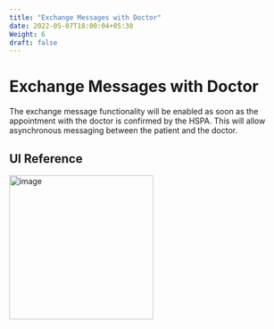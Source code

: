 ```yaml
---
title: "Exchange Messages with Doctor"
date: 2022-05-07T18:00:04+05:30
Weight: 6
draft: false
---
```



# Exchange Messages with Doctor

The exchange message functionality will be enabled as soon as the appointment with the doctor is confirmed by the HSPA. This will allow asynchronous messaging between the patient and the doctor.

## UI Reference
<img width="258" alt="image" src="https://user-images.githubusercontent.com/98421565/171581675-dc45b0d5-5b00-4149-a5f0-9bcceb6cc7f1.png">
